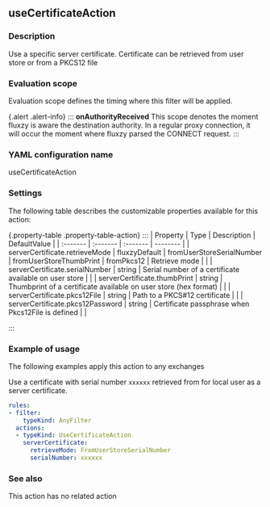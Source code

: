 ## useCertificateAction

### Description

Use a specific server certificate. Certificate can be retrieved from user store or from a PKCS12 file

### Evaluation scope

Evaluation scope defines the timing where this filter will be applied. 

{.alert .alert-info}
:::
**onAuthorityReceived** This scope denotes the moment fluxzy is aware the destination authority. In a regular proxy connection, it will occur the moment where fluxzy parsed the CONNECT request.
:::

### YAML configuration name

useCertificateAction

### Settings

The following table describes the customizable properties available for this action: 

{.property-table .property-table-action}
:::
| Property | Type | Description | DefaultValue |
| :------- | :------- | :------- | -------- |
| serverCertificate.retrieveMode | fluxzyDefault \| fromUserStoreSerialNumber \| fromUserStoreThumbPrint \| fromPkcs12 | Retrieve mode |  |
| serverCertificate.serialNumber | string | Serial number of a certificate available on user store |  |
| serverCertificate.thumbPrint | string | Thumbprint of a certificate available on user store (hex format) |  |
| serverCertificate.pkcs12File | string | Path to a PKCS#12 certificate |  |
| serverCertificate.pkcs12Password | string | Certificate passphrase when Pkcs12File is defined |  |

:::
### Example of usage

The following examples apply this action to any exchanges

Use a certificate with serial number `xxxxxx` retrieved from for local user as a server certificate.

```yaml
rules:
- filter:
    typeKind: AnyFilter
  actions:
  - typeKind: UseCertificateAction
    serverCertificate:
      retrieveMode: FromUserStoreSerialNumber
      serialNumber: xxxxxx
```



### See also

This action has no related action

